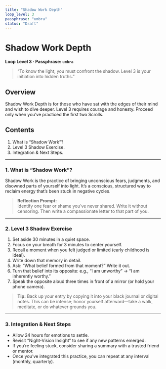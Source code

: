 ```yaml
---
title: "Shadow Work Depth"
loop_level: 3
passphrase: "umbra"
status: "Draft"
---
```


# Shadow Work Depth

**Loop Level 3 · Passphrase: `umbra`**

> “To know the light, you must confront the shadow. Level 3 is your initiation into hidden truths.”

## Overview

Shadow Work Depth is for those who have sat with the edges of their mind and wish to dive deeper. Level 3 requires courage and honesty. Proceed only when you’ve practiced the first two Scrolls.

## Contents

1. What is “Shadow Work”?  
2. Level 3 Shadow Exercise.  
3. Integration & Next Steps.

---

### 1. What is “Shadow Work”?

Shadow Work is the practice of bringing unconscious fears, judgments, and disowned parts of yourself into light. It’s a conscious, structured way to reclaim energy that’s been stuck in negative cycles.

> **Reflection Prompt:**  
> Identify one fear or shame you’ve never shared. Write it without censoring. Then write a compassionate letter to that part of you.

---

### 2. Level 3 Shadow Exercise

1. Set aside 30 minutes in a quiet space.  
2. Focus on your breath for 3 minutes to center yourself.  
3. Recall a moment when you felt judged or limited (early childhood is ideal).  
4. Write down that memory in detail.  
5. Ask: “What belief formed from that moment?” Write it out.  
6. Turn that belief into its opposite: e.g., “I am unworthy” → “I am inherently worthy.”  
7. Speak the opposite aloud three times in front of a mirror (or hold your phone camera).

> **Tip:** Back up your entry by copying it into your black journal or digital notes. This can be intense; honor yourself afterward—take a walk, meditate, or do whatever grounds you.

---

### 3. Integration & Next Steps

- Allow 24 hours for emotions to settle.  
- Revisit “Night-Vision Insight” to see if any new patterns emerged.  
- If you’re feeling stuck, consider sharing a summary with a trusted friend or mentor.  
- Once you’ve integrated this practice, you can repeat at any interval (monthly, quarterly).